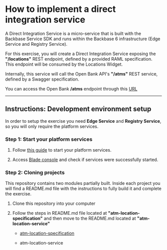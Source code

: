 # How to implement a direct integration service

A Direct Integration Service is a micro-service that is built with the Backbase Service SDK and runs within the Backbase 6 infrastructure (Edge Service and Registry Service).

For this exercise, you will create a Direct Integration Service exposing the **"/locations"** REST endpoint, defined by a provided RAML specification. This endpoint will be consumed by the Locations Widget.

Internally, this service will call the Open Bank API's **"/atms"** REST service, defined by a Swagger specification.

You can access the Open Bank **/atms** endpoint through this [URL](https://api.hsbc.com/open-banking/v2.1/atms)

---

## Instructions: Development environment setup
In order to setup the exercise you need **Edge Service** and **Registry Service**, so you will only require the platform services.

### Step 1: Start your platform services

1. Follow [this guide](https://bitbucket.org/backbase/cxs-wc2-setup) to start your platform services.

1. Access [Blade console](http://localhost:8080) and check if services were successfully started.

### Step 2: Cloning projects

This repository contains two modules partially built. Inside each project you will find a README.md file with the instructions to fully build it and complete the exercise.

1. Clone this repository into your computer

1. Follow the steps in README.md file located at **"atm-location-specification"** and then move to the README.md located at **"atm-location-service"**

	*  [atm-location-specification](atm-location-specification/README.md)
	
	*  atm-location-service